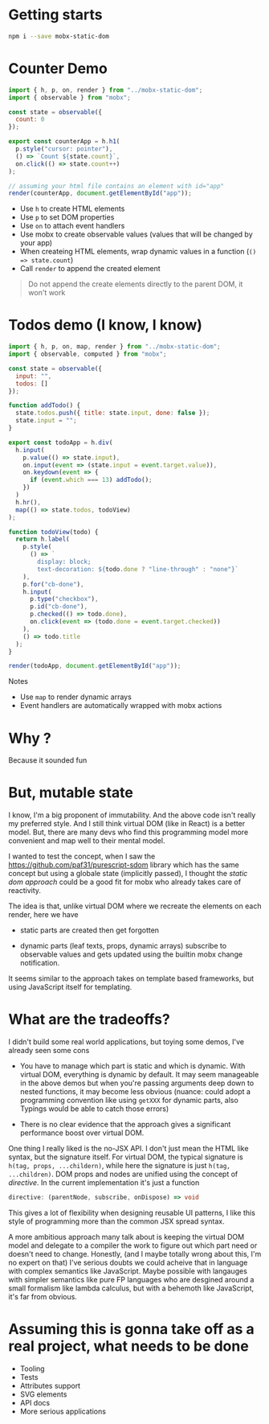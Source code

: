 # Getting starts

```sh
npm i --save mobx-static-dom
```

# Counter Demo

```js
import { h, p, on, render } from "../mobx-static-dom";
import { observable } from "mobx";

const state = observable({
  count: 0
});

export const counterApp = h.h1(
  p.style("cursor: pointer"),
  () => `Count ${state.count}`,
  on.click(() => state.count++)
);

// assuming your html file contains an element with id="app"
render(counterApp, document.getElementById("app"));
```

- Use `h` to create HTML elements
- Use `p` to set DOM properties
- Use `on` to attach event handlers
- Use mobx to create observable values (values that will be changed by your app)
- When createing HTML elements, wrap dynamic values in a function (`() => state.count`)
- Call `render` to append the created element

> Do not append the create elements directly to the parent DOM, it won't work

# Todos demo (I know, I know)

```js
import { h, p, on, map, render } from "../mobx-static-dom";
import { observable, computed } from "mobx";

const state = observable({
  input: "",
  todos: []
});

function addTodo() {
  state.todos.push({ title: state.input, done: false });
  state.input = "";
}

export const todoApp = h.div(
  h.input(
    p.value(() => state.input),
    on.input(event => (state.input = event.target.value)),
    on.keydown(event => {
      if (event.which === 13) addTodo();
    })
  )
  h.hr(),
  map(() => state.todos, todoView)
);

function todoView(todo) {
  return h.label(
    p.style(
      () => `
        display: block;
        text-decoration: ${todo.done ? "line-through" : "none"}`
    ),
    p.for("cb-done"),
    h.input(
      p.type("checkbox"),
      p.id("cb-done"),
      p.checked(() => todo.done),
      on.click(event => (todo.done = event.target.checked))
    ),
    () => todo.title
  );
}

render(todoApp, document.getElementById("app"));
```

Notes

- Use `map` to render dynamic arrays
- Event handlers are automatically wrapped with mobx actions

# Why ?

Because it sounded fun

# But, mutable state

I know, I'm a big proponent of immutability. And the above code isn't really my preferred style. And I still think virtual DOM (like in React) is a better model. But, there are many devs who find this programming model more convenient and map well to their mental model.

I wanted to test the concept, when I saw the https://github.com/paf31/purescript-sdom library which has the same concept but using a globale state (implicitly passed), I thought the _static dom approach_ could be a good fit for mobx who already takes care of reactivity.

The idea is that, unlike virtual DOM where we recreate the elements on each render, here we have

- static parts are created then get forgotten

- dynamic parts (leaf texts, props, dynamic arrays) subscribe to observable values and gets updated using the builtin mobx change notification.

It seems similar to the approach takes on template based frameworks, but using JavaScript itself for templating.

# What are the tradeoffs?

I didn't build some real world applications, but toying some demos, I've already seen some cons

- You have to manage which part is static and which is dynamic. With virtual DOM, everything is dynamic by default. It may seem manageable in the above demos but when you're passing arguments deep down to nested functions, it may become less obvious (nuance: could adopt a programming convention like using `getXXX` for dynamic parts, also Typings would be able to catch those errors)

- There is no clear evidence that the approach gives a significant performance boost over virtual DOM.

One thing I really liked is the no-JSX API. I don't just mean the HTML like syntax, but the signature itself. For virtual DOM, the typical signature is `h(tag, props, ...childern)`, while here the signature is just `h(tag, ...children)`. DOM props and nodes are unified using the concept of _directive_. In the current implementation it's just a function

```ts
directive: (parentNode, subscribe, onDispose) => void
```

This gives a lot of flexibility when designing reusable UI patterns, I like this style of programming more than the common JSX spread syntax.

A more ambitious approach many talk about is keeping the virtual DOM model and delegate to a compiler the work to figure out which part need or doesn't need to change. Honestly, (and I maybe totally wrong about this, I'm no expert on that) I've serious doubts we could acheive that in language with complex semantics like JavaScript. Maybe possible with langauges with simpler semantics like pure FP languages who are desgined around a small formalism like lambda calculus, but with a behemoth like JavaScript, it's far from obvious.

# Assuming this is gonna take off as a real project, what needs to be done

- Tooling
- Tests
- Attributes support
- SVG elements
- API docs
- More serious applications
